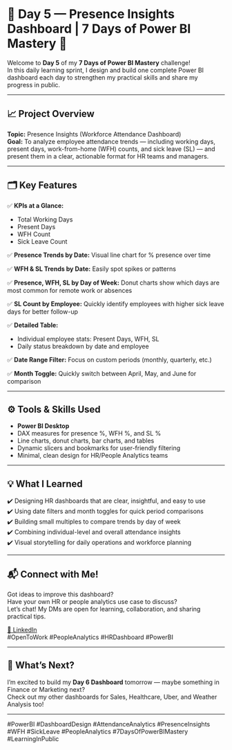# 🏢 Day 5 — Presence Insights Dashboard | 7 Days of Power BI Mastery 🚀

Welcome to **Day 5** of my **7 Days of Power BI Mastery** challenge!  
In this daily learning sprint, I design and build one complete Power BI dashboard each day to strengthen my practical skills and share my progress in public.

---

## 📈 Project Overview

**Topic:** Presence Insights (Workforce Attendance Dashboard)  
**Goal:** To analyze employee attendance trends — including working days, present days, work-from-home (WFH) counts, and sick leave (SL) — and present them in a clear, actionable format for HR teams and managers.

---

## 🗂️ Key Features

✅ **KPIs at a Glance:**  
- Total Working Days  
- Present Days  
- WFH Count  
- Sick Leave Count

✅ **Presence Trends by Date:** Visual line chart for % presence over time

✅ **WFH & SL Trends by Date:** Easily spot spikes or patterns

✅ **Presence, WFH, SL by Day of Week:** Donut charts show which days are most common for remote work or absences

✅ **SL Count by Employee:** Quickly identify employees with higher sick leave days for better follow-up

✅ **Detailed Table:**  
- Individual employee stats: Present Days, WFH, SL  
- Daily status breakdown by date and employee

✅ **Date Range Filter:** Focus on custom periods (monthly, quarterly, etc.)

✅ **Month Toggle:** Quickly switch between April, May, and June for comparison

---

## ⚙️ Tools & Skills Used

- **Power BI Desktop**
- DAX measures for presence %, WFH %, and SL %
- Line charts, donut charts, bar charts, and tables
- Dynamic slicers and bookmarks for user-friendly filtering
- Minimal, clean design for HR/People Analytics teams

---

## 💡 What I Learned

✔️ Designing HR dashboards that are clear, insightful, and easy to use  
✔️ Using date filters and month toggles for quick period comparisons  
✔️ Building small multiples to compare trends by day of week  
✔️ Combining individual-level and overall attendance insights  
✔️ Visual storytelling for daily operations and workforce planning

---

## 📬 Connect with Me!

Got ideas to improve this dashboard?  
Have your own HR or people analytics use case to discuss?  
Let’s chat! My DMs are open for learning, collaboration, and sharing practical tips.

[🔗 LinkedIn](https://www.linkedin.com/in/bhasvatisristi/)  
#OpenToWork #PeopleAnalytics #HRDashboard #PowerBI

---

## 📅 What’s Next?

I’m excited to build my **Day 6 Dashboard** tomorrow — maybe something in Finance or Marketing next?  
Check out my other dashboards for Sales, Healthcare, Uber, and Weather Analysis too!

---

#PowerBI #DashboardDesign #AttendanceAnalytics #PresenceInsights #WFH #SickLeave #PeopleAnalytics #7DaysOfPowerBIMastery #LearningInPublic
